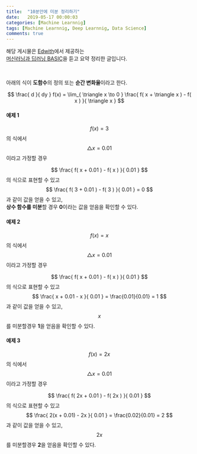 ```yaml
---
title:  "10분안에 미분 정리하기"
date:   2019-05-17 00:00:03
categories: [Machine Learnnig]
tags: [Machine Learnnig, Deep Learnnig, Data Science]
comments: true
---
```


해당 게시물은 [Edwith](https://www.edwith.org)에서 제공하는<br/>
[머신러닝과 딥러닝 BASIC](https://www.edwith.org/others26/joinLectures/9829)을 듣고 요약 정리한 글입니다.

<br/>

아래의 식이 **도함수**의 정의 또는 **순간 변화율**이라고 한다.

$$
\frac{ d }{ dy } f(x) =
\lim_{ \triangle x \to 0 }
\frac{ f( x + \triangle x ) - f( x ) }{ \triangle x }
$$


#### 예제 1
$$
f(x) = 3
$$
의 식에서 $$ \triangle x = 0.01 $$이라고 가정할 경우<br/>

$$
\frac{ f( x + 0.01 ) - f( x ) }{ 0.01 }
$$
의 식으로 표현할 수 있고<br/>
$$
\frac{ f( 3 + 0.01 ) - f( 3 ) }{ 0.01 } = 0
$$
과 같이 값을 얻을 수 있고,<br/>
**상수 함수를 미분**할 경우 **0**이라는 값을 얻음을 확인할 수 있다.

#### 예제 2
$$
f(x) = x
$$
의 식에서 $$ \triangle x = 0.01 $$이라고 가정할 경우<br/>

$$
\frac{ f( x + 0.01 ) - f( x ) }{ 0.01 }
$$
의 식으로 표현할 수 있고<br/>
$$
\frac{ x + 0.01 - x }{ 0.01 } = \frac{0.01}{0.01} = 1
$$
과 같이 값을 얻을 수 있고,<br/>
$$ x $$를 미분할경우 **1**을 얻음을 확인할 수 있다.

#### 예제 3
$$
f(x) = 2x
$$
의 식에서 $$ \triangle x = 0.01 $$이라고 가정할 경우<br/>

$$
\frac{ f( 2x + 0.01 ) - f( 2x ) }{ 0.01 }
$$
의 식으로 표현할 수 있고<br/>
$$
\frac{ 2(x + 0.01) - 2x }{ 0.01 } = \frac{0.02}{0.01} = 2
$$
과 같이 값을 얻을 수 있고,<br/>
$$ 2x $$를 미분할경우 **2**을 얻음을 확인할 수 있다.
